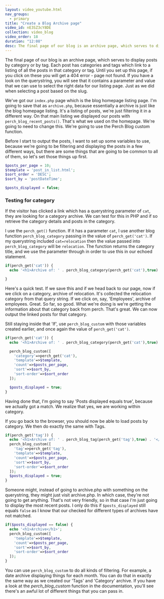 ```yaml
---
layout: video_youtube.html
nav_groups:
  - primary
title: "Create a Blog Archive page"
video_id: nE3SZ3cY8DE
collection: video_blog
video_order: 18
duration: "12:08"
desc: The final page of our blog is an archive page, which serves to display posts by category or by tag.
---
```


The final page of our blog is an archive page, which serves to display posts by category or by tag. Each post has categories and tags which link to a listing of all the posts in that category or tag. Until you set up this page, if you click on these you will get a 404 error - page not found. If you have a look on the querystring, you will see that it contains a parameter and value that we can use to select the right data for our listing page. Just as we did when selecting a post based on the slug.

We've got our `index.php` page which is the blog homepage listing page. I'm going to save that as `archive.php`, because essentially a archive is just like the blog homepage listing. It's a listing of posts, we're just filtering it in a different way. On that main listing we displayed our posts with `perch_blog_recent_posts()`. That's what we used on the homepage. We're going to need to change this. We're going to use the Perch Blog custom function.

Before I start to output the posts, I want to set up some variables to use, because we're going to be filtering and displaying the posts in a few different ways, but there are some things that are going to be common to all of them, so let's set those things up first.

```php
$posts_per_page = 10;
$template = 'post_in_list.html';
$sort_order = 'DESC';
$sort_by = 'postDateTime';

$posts_displayed = false;
```

### Testing for category

If the visitor has clicked a link which has a querystring parameter of `cat`, they are looking for a category archive. We can test for this in PHP and if so retrieve the category details and posts in the category.

I use the `perch_get()` function. If it has a parameter `cat`, I use another blog function `perch_blog_category` passing in the value of `perch_get('cat')`. If my querystring included `cat=relocation` then the value passed into `perch_blog_category` will be `relocation`. The function returns the category title, and we use the parameter through in order to use this in our echoed statement.

```php
if(perch_get('cat')) {
  echo '<h1>Archive of: ' . perch_blog_category(perch_get('cat'),true) . '</h1>';

}
```

Here's a quick test. If we save this and if we head back to our page, now if we click on a category, archive of relocation. It's collected the relocation category from that query string. If we click on, say, 'Employees', archive of employees. Great. So far, so good. What we're doing is we're getting the information about that category back from perch. That's great. We can now output the linked posts for that category.

Still staying inside that 'If', use `perch_blog_custom` with those variables created earlier, and once again the value of `perch_get('cat')`.

```php
if(perch_get('cat')) {
  echo '<h1>Archive of: ' . perch_blog_category(perch_get('cat'),true) . '</h1>';

  perch_blog_custom([
    'category'=>perch_get('cat'),
    'template'=>$template,
    'count'=>$posts_per_page,
    'sort'=>$sort_by,
    'sort-order'=>$sort_order
  ]);

  $posts_displayed = true;
}
```

Having done that, I'm going to say 'Posts displayed equals true', because we actually got a match. We realize that yes, we are working within category.

If you go back to the browser, you should now be able to load posts by category. We then do exactly the same with Tags.

```php
if(perch_get('tag')) {
  echo '<h1>Archive of: ' . perch_blog_tag(perch_get('tag'),true) . '</h1>';
  perch_blog_custom([
    'tag'=>perch_get('tag'),
    'template'=>$template,
    'count'=>$posts_per_page,
    'sort'=>$sort_by,
    'sort-order'=>$sort_order
  ]);
  $posts_displayed = true;
}
```

Someone might, instead of going to archive.php with something on the querystring, they might just visit archive.php. In which case, they're not going to get anything. That's not very friendly, so in that case I'm just going to display the most recent posts. I only do this if `$posts_displayed` still equals `false` as I know that our checked for different types of archives have not matched.

```php
if($posts_displayed == false) {
  echo '<h1>Archive</h1>';
  perch_blog_custom([
    'template'=>$template,
    'count'=>$posts_per_page,
    'sort'=>$sort_by,
    'sort-order'=>$sort_order
  ]);
}
```

You can use `perch_blog_custom` to do all kinds of filtering. For example, a date archive displaying things for each month. You can do that in exactly the same way as we created our 'Tags' and 'Category' archive. If you have a look at the _perch_blog_custom_ function in the documentation, you'll see there's an awful lot of different things that you can pass in.

